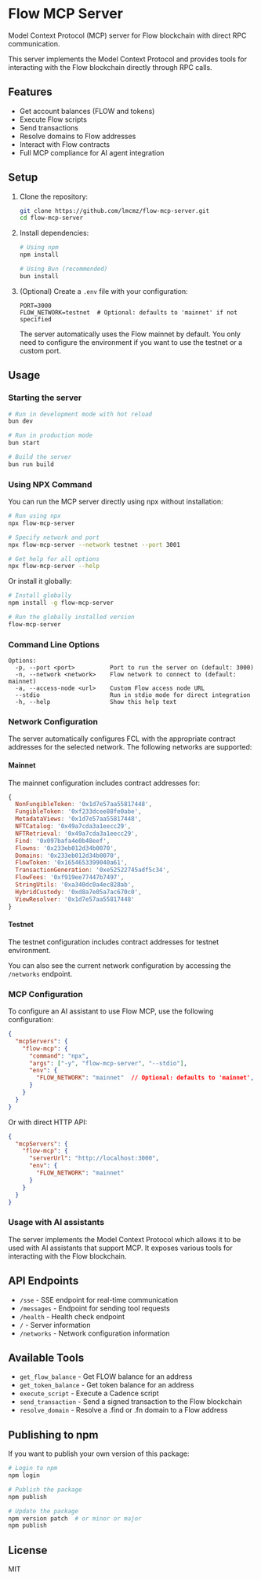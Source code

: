 # Flow MCP Server

Model Context Protocol (MCP) server for Flow blockchain with direct RPC communication.

This server implements the Model Context Protocol and provides tools for interacting with the Flow blockchain directly through RPC calls.

## Features

- Get account balances (FLOW and tokens)
- Execute Flow scripts
- Send transactions
- Resolve domains to Flow addresses
- Interact with Flow contracts
- Full MCP compliance for AI agent integration

## Setup

1. Clone the repository:
   ```bash
   git clone https://github.com/lmcmz/flow-mcp-server.git
   cd flow-mcp-server
   ```

2. Install dependencies:
   ```bash
   # Using npm
   npm install
   
   # Using Bun (recommended)
   bun install
   ```

3. (Optional) Create a `.env` file with your configuration:
   ```
   PORT=3000
   FLOW_NETWORK=testnet  # Optional: defaults to 'mainnet' if not specified
   ```

   The server automatically uses the Flow mainnet by default. You only need to configure the environment if you want to use the testnet or a custom port.

## Usage

### Starting the server

```bash
# Run in development mode with hot reload
bun dev

# Run in production mode
bun start

# Build the server
bun run build
```

### Using NPX Command

You can run the MCP server directly using npx without installation:

```bash
# Run using npx
npx flow-mcp-server

# Specify network and port
npx flow-mcp-server --network testnet --port 3001

# Get help for all options
npx flow-mcp-server --help
```

Or install it globally:

```bash
# Install globally
npm install -g flow-mcp-server

# Run the globally installed version
flow-mcp-server
```

### Command Line Options

```
Options:
  -p, --port <port>          Port to run the server on (default: 3000)
  -n, --network <network>    Flow network to connect to (default: mainnet)
  -a, --access-node <url>    Custom Flow access node URL
  --stdio                    Run in stdio mode for direct integration
  -h, --help                 Show this help text
```

### Network Configuration

The server automatically configures FCL with the appropriate contract addresses for the selected network. The following networks are supported:

#### Mainnet
The mainnet configuration includes contract addresses for:
```javascript
{
  NonFungibleToken: '0x1d7e57aa55817448',
  FungibleToken: '0xf233dcee88fe0abe',
  MetadataViews: '0x1d7e57aa55817448',
  NFTCatalog: '0x49a7cda3a1eecc29',
  NFTRetrieval: '0x49a7cda3a1eecc29',
  Find: '0x097bafa4e0b48eef',
  Flowns: '0x233eb012d34b0070',
  Domains: '0x233eb012d34b0070',
  FlowToken: '0x1654653399040a61',
  TransactionGeneration: '0xe52522745adf5c34',
  FlowFees: '0xf919ee77447b7497',
  StringUtils: '0xa340dc0a4ec828ab',
  HybridCustody: '0xd8a7e05a7ac670c0',
  ViewResolver: '0x1d7e57aa55817448'
}
```

#### Testnet
The testnet configuration includes contract addresses for testnet environment.

You can also see the current network configuration by accessing the `/networks` endpoint.

### MCP Configuration

To configure an AI assistant to use Flow MCP, use the following configuration:

```json
{
  "mcpServers": {
    "flow-mcp": {
      "command": "npx",
      "args": ["-y", "flow-mcp-server", "--stdio"],
      "env": {
        "FLOW_NETWORK": "mainnet"  // Optional: defaults to 'mainnet', can be set to 'testnet'
      }
    }
  }
}
```

Or with direct HTTP API:

```json
{
  "mcpServers": {
    "flow-mcp": {
      "serverUrl": "http://localhost:3000",
      "env": {
        "FLOW_NETWORK": "mainnet"
      }
    }
  }
}
```

### Usage with AI assistants

The server implements the Model Context Protocol which allows it to be used with AI assistants that support MCP. It exposes various tools for interacting with the Flow blockchain.

## API Endpoints

- `/sse` - SSE endpoint for real-time communication
- `/messages` - Endpoint for sending tool requests
- `/health` - Health check endpoint
- `/` - Server information
- `/networks` - Network configuration information

## Available Tools

- `get_flow_balance` - Get FLOW balance for an address
- `get_token_balance` - Get token balance for an address
- `execute_script` - Execute a Cadence script
- `send_transaction` - Send a signed transaction to the Flow blockchain
- `resolve_domain` - Resolve a .find or .fn domain to a Flow address

## Publishing to npm

If you want to publish your own version of this package:

```bash
# Login to npm
npm login

# Publish the package
npm publish

# Update the package
npm version patch  # or minor or major
npm publish
```

## License

MIT